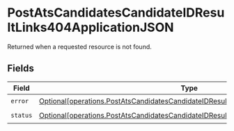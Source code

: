 # PostAtsCandidatesCandidateIDResultLinks404ApplicationJSON

Returned when a requested resource is not found.


## Fields

| Field                                                                                                                                                                                  | Type                                                                                                                                                                                   | Required                                                                                                                                                                               | Description                                                                                                                                                                            |
| -------------------------------------------------------------------------------------------------------------------------------------------------------------------------------------- | -------------------------------------------------------------------------------------------------------------------------------------------------------------------------------------- | -------------------------------------------------------------------------------------------------------------------------------------------------------------------------------------- | -------------------------------------------------------------------------------------------------------------------------------------------------------------------------------------- |
| `error`                                                                                                                                                                                | [Optional[operations.PostAtsCandidatesCandidateIDResultLinks404ApplicationJSONError]](undefined/models/operations/postatscandidatescandidateidresultlinks404applicationjsonerror.md)   | :heavy_check_mark:                                                                                                                                                                     | N/A                                                                                                                                                                                    |
| `status`                                                                                                                                                                               | [Optional[operations.PostAtsCandidatesCandidateIDResultLinks404ApplicationJSONStatus]](undefined/models/operations/postatscandidatescandidateidresultlinks404applicationjsonstatus.md) | :heavy_check_mark:                                                                                                                                                                     | N/A                                                                                                                                                                                    |